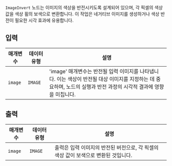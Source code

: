 `ImageInvert` 노드는 이미지의 색상을 반전시키도록 설계되어 있으며, 각 픽셀의 색상 값을 색상 휠의 보색으로 변환합니다. 이 작업은 네거티브 이미지를 생성하거나 색상 반전이 필요한 시각 효과에 유용합니다.

## 입력

| 매개변수 | 데이터 유형 | 설명                                                                                                                                                                |
| -------- | ----------- | ------------------------------------------------------------------------------------------------------------------------------------------------------------------- |
| `image`  | `IMAGE`     | 'image' 매개변수는 반전될 입력 이미지를 나타냅니다. 이는 색상이 반전될 대상 이미지를 지정하는 데 중요하며, 노드의 실행과 반전 과정의 시각적 결과에 영향을 미칩니다. |

## 출력

| 매개변수 | 데이터 유형 | 설명                                                                                |
| -------- | ----------- | ----------------------------------------------------------------------------------- |
| `image`  | `IMAGE`     | 출력은 입력 이미지의 반전된 버전으로, 각 픽셀의 색상 값이 보색으로 변환된 것입니다. |
